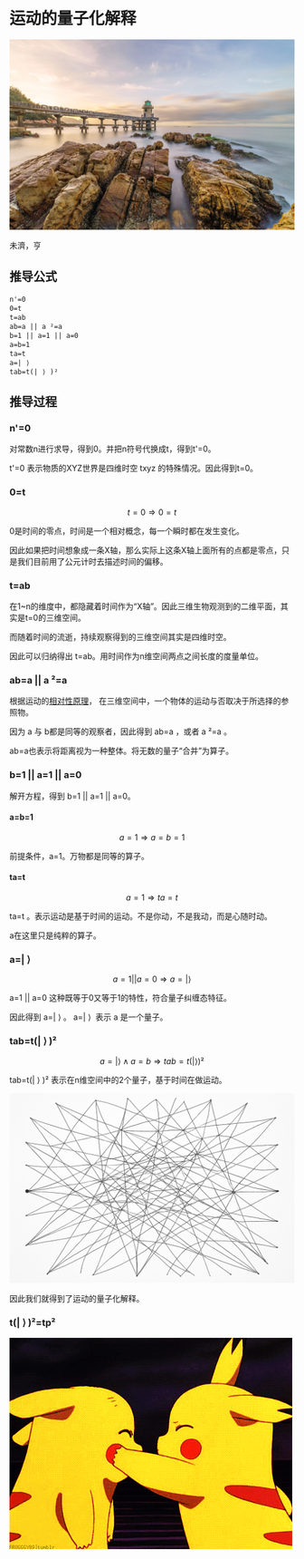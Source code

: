 # 运动的量子化解释

![image](n.jpg)

未濟，亨

## 推导公式

```
n'=0
0=t
t=ab
ab=a || a ²=a
b=1 || a=1 || a=0
a=b=1
ta=t
a=| ⟩ ​​​
tab=t(| ⟩ )²
```

## 推导过程

### n'=0

对常数n进行求导，得到0。并把n符号代换成t，得到t'=0。

t'=0 表示物质的XYZ世界是四维时空 txyz 的特殊情况。因此得到t=0。

### 0=t

$$
t=0 \Rightarrow 0=t
$$

0是时间的零点，时间是一个相对概念，每一个瞬时都在发生变化。

因此如果把时间想象成一条X轴，那么实际上这条X轴上面所有的点都是零点，只是我们目前用了公元计时去描述时间的偏移。

### t=ab

在1~n的维度中，都隐藏着时间作为“X轴”。因此三维生物观测到的二维平面，其实是t=0的三维空间。

而随着时间的流逝，持续观察得到的三维空间其实是四维时空。

因此可以归纳得出 t=ab。用时间作为n维空间两点之间长度的度量单位。

### ab=a || a ²=a

根据运动的[相对性原理](https://zh.wikipedia.org/zh-cn/%E7%9B%B8%E5%AF%B9%E6%80%A7%E5%8E%9F%E7%90%86)，
在三维空间中，一个物体的运动与否取决于所选择的参照物。

因为 a 与 b都是同等的观察者，因此得到 ab=a ，或者 a ²=a 。

ab=a也表示将距离视为一种整体。将无数的量子“合并”为算子。

### b=1 || a=1 || a=0

解开方程，得到 b=1 || a=1 || a=0。

#### a=b=1

$$
a=1 \Rightarrow a=b=1
$$

前提条件，a=1。万物都是同等的算子。

#### ta=t

$$
a=1 \Rightarrow ta=t
$$

ta=t 。表示运动是基于时间的运动。不是你动，不是我动，而是心随时动。

a在这里只是纯粹的算子。

### a=| ⟩ ​​​

$$
a=1 || a=0  \Rightarrow a=| ⟩
$$

a=1 || a=0 这种既等于0又等于1的特性，符合量子纠缠态特征。

因此得到 a=| ⟩ ​​​。 a=| ⟩ ​​ 表示 a 是一个量子。

### tab=t(| ⟩ )²

$$
a=| ⟩ ∧ a=b \Rightarrow tab=t(| ⟩ )²
$$

tab=t(| ⟩ )² 表示在n维空间中的2个量子，基于时间在做运动。

![image](tab.png)

因此我们就得到了运动的量子化解释。

### t(| ⟩ )²=tp²

![image](tpp.gif)
